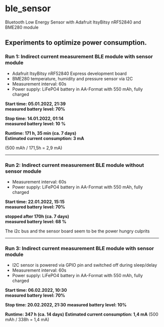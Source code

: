 # ble_sensor
Bluetooth Low Energy Sensor with Adafruit ItsyBitsy nRF52840 and BME280 module

## Experiments to optimize power consumption.
### Run 1: Indirect current measurement BLE module with sensor module

- Adafruit ItsyBitsy nRF52840 Express development board
- BME280 temperature, humidity and pressure sensor via I2C
- Measurement interval: 60s
- Power supply: LiFePO4 battery in AA-Format with 550 mAh, fully charged

**Start time: 05.01.2022, 21:39** <br /> 
**measured battery level: 70%**

**Stop time: 14.01.2022, 01:14** <br /> 
**measured battery level: 10 %**

**Runtime: 171 h, 35 min (ca. 7 days)** <br /> 
**Estimated current consumption: 3 mA**

(500 mAh / 171,5h = 2,9 mA)

***
### Run 2: Indirect current measurement BLE module without sensor module

- Measurement interval: 60s
- Power supply: LiFePO4 battery in AA-Format with 550 mAh, fully charged

**Start time: 22.01.2022, 15:15** <br /> 
**measured battery level: 70%**

**stopped after 170h (ca. 7 days)** <br /> 
**measured battery level: 68 %**

The i2c bus and the sensor board seem to be the power hungry culprits
***
### Run 3: Indirect current measurement BLE module with sensor module
- I2C sensor is powered via GPIO pin and switched off during sleep/delay
- Measurement interval: 60s
- Power supply: LiFePO4 battery in AA-Format with 550 mAh, fully charged

**Start time: 06.02.2022, 10:30** <br /> 
**measured battery level: 70%**

**Stop time: 20.02.2022, 21:30**
**measured battery level: 10%**

**Runtime: 347 h (ca. 14 days)**
**Estimated current consumption: 1,4 mA**
(500 mAh / 338h = 1,4 mA)
